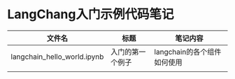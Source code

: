 # LangChang入门示例代码笔记

| 文件名                      | 标题             | 笔记内容                    |
| --------------------------- | ---------------- | --------------------------- |
| langchain_hello_world.ipynb | 入门的第一个例子 | langchain的各个组件如何使用 |
|                             |                  |                             |
